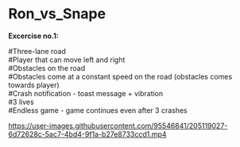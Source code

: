 # Ron_vs_Snape

__Excercise no.1:__

#Three-lane road <br />
#Player that can move left and right<br />
#Obstacles on the road<br />
#Obstacles come at a constant speed on the road (obstacles comes towards player)<br />
#Crash notification - toast message + vibration<br />
#3 lives<br />
#Endless game - game continues even after 3 crashes<br />


https://user-images.githubusercontent.com/95546841/205119027-6d72628c-5ac7-4bd4-9f1a-b27e8733ccd1.mp4

